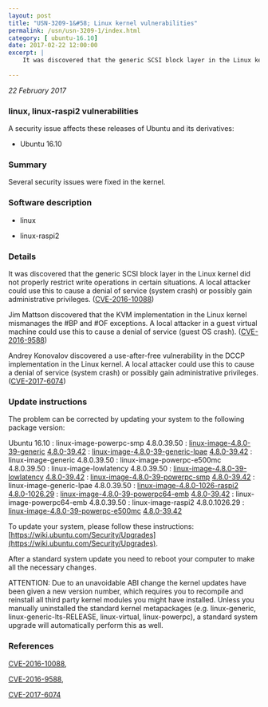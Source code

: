 ```yaml
---
layout: post
title: "USN-3209-1&#58; Linux kernel vulnerabilities"
permalink: /usn/usn-3209-1/index.html
category: [ ubuntu-16.10]
date: 2017-02-22 12:00:00
excerpt: |
    It was discovered that the generic SCSI block layer in the Linux kernel did not properly restrict write operations in certain situations. A local attacker could use this to cause a denial of service (system crash) or possibly gain administrative privileges. ([CVE-2016-10088](http://people.ubuntu.com/~ubuntu-security/cve/CVE-2016-10088))
    
--- 
```

 
 

*22 February 2017*

### linux, linux-raspi2 vulnerabilities

A security issue affects these releases of Ubuntu and its derivatives:

* Ubuntu 16.10

### Summary

Several security issues were fixed in the kernel. 

### Software description

* linux 

* linux-raspi2 

### Details

It was discovered that the generic SCSI block layer in the Linux kernel did not properly restrict write operations in certain situations. A local attacker could use this to cause a denial of service (system crash) or possibly gain administrative privileges. ([CVE-2016-10088](http://people.ubuntu.com/~ubuntu-security/cve/CVE-2016-10088))

Jim Mattson discovered that the KVM implementation in the Linux kernel mismanages the #BP and #OF exceptions. A local attacker in a guest virtual machine could use this to cause a denial of service (guest OS crash). ([CVE-2016-9588](http://people.ubuntu.com/~ubuntu-security/cve/CVE-2016-9588))

Andrey Konovalov discovered a use-after-free vulnerability in the DCCP implementation in the Linux kernel. A local attacker could use this to cause a denial of service (system crash) or possibly gain administrative privileges. ([CVE-2017-6074](http://people.ubuntu.com/~ubuntu-security/cve/CVE-2017-6074)) 

### Update instructions

The problem can be corrected by updating your system to the following package version:

Ubuntu 16.10
 : linux-image-powerpc-smp <span>4.8.0.39.50</span>
 : [linux-image-4.8.0-39-generic](https://launchpad.net/ubuntu/+source/linux) <span> [4.8.0-39.42](https://launchpad.net/ubuntu/+source/linux/4.8.0-39.42) </span> 
 : [linux-image-4.8.0-39-generic-lpae](https://launchpad.net/ubuntu/+source/linux) <span> [4.8.0-39.42](https://launchpad.net/ubuntu/+source/linux/4.8.0-39.42) </span> 
 : linux-image-generic <span>4.8.0.39.50</span>
 : linux-image-powerpc-e500mc <span>4.8.0.39.50</span>
 : linux-image-lowlatency <span>4.8.0.39.50</span>
 : [linux-image-4.8.0-39-lowlatency](https://launchpad.net/ubuntu/+source/linux) <span> [4.8.0-39.42](https://launchpad.net/ubuntu/+source/linux/4.8.0-39.42) </span> 
 : [linux-image-4.8.0-39-powerpc-smp](https://launchpad.net/ubuntu/+source/linux) <span> [4.8.0-39.42](https://launchpad.net/ubuntu/+source/linux/4.8.0-39.42) </span> 
 : linux-image-generic-lpae <span>4.8.0.39.50</span>
 : [linux-image-4.8.0-1026-raspi2](https://launchpad.net/ubuntu/+source/linux-raspi2) <span> [4.8.0-1026.29](https://launchpad.net/ubuntu/+source/linux-raspi2/4.8.0-1026.29) </span> 
 : [linux-image-4.8.0-39-powerpc64-emb](https://launchpad.net/ubuntu/+source/linux) <span> [4.8.0-39.42](https://launchpad.net/ubuntu/+source/linux/4.8.0-39.42) </span> 
 : linux-image-powerpc64-emb <span>4.8.0.39.50</span>
 : linux-image-raspi2 <span>4.8.0.1026.29</span>
 : [linux-image-4.8.0-39-powerpc-e500mc](https://launchpad.net/ubuntu/+source/linux) <span> [4.8.0-39.42](https://launchpad.net/ubuntu/+source/linux/4.8.0-39.42) </span> 

To update your system, please follow these instructions: [https://wiki.ubuntu.com/Security/Upgrades](https://wiki.ubuntu.com/Security/Upgrades).

After a standard system update you need to reboot your computer to make all the necessary changes.

ATTENTION: Due to an unavoidable ABI change the kernel updates have been given a new version number, which requires you to recompile and reinstall all third party kernel modules you might have installed. Unless you manually uninstalled the standard kernel metapackages (e.g. linux-generic, linux-generic-lts-RELEASE, linux-virtual, linux-powerpc), a standard system upgrade will automatically perform this as well. 

### References

 
 [CVE-2016-10088](http://people.ubuntu.com/~ubuntu-security/cve/CVE-2016-10088), 

 [CVE-2016-9588](http://people.ubuntu.com/~ubuntu-security/cve/CVE-2016-9588), 

 [CVE-2017-6074](http://people.ubuntu.com/~ubuntu-security/cve/CVE-2017-6074)
 

